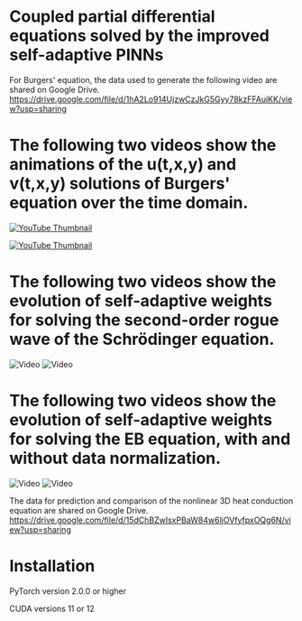 # Coupled partial differential equations solved by the improved self-adaptive PINNs

For Burgers' equation, the data used to generate the following video are shared on Google Drive.
https://drive.google.com/file/d/1hA2Lo914UjzwCzJkG5Gyy78kzFFAuiKK/view?usp=sharing

# The following two videos show the animations of the u(t,x,y) and v(t,x,y) solutions of Burgers' equation over the time domain.
[![YouTube Thumbnail](https://img.youtube.com/vi/_1qK4ejEQnw/hqdefault.jpg)](https://www.youtube.com/watch?v=_1qK4ejEQnw)

[![YouTube Thumbnail](https://img.youtube.com/vi/VCSHgUi42OU/sddefault.jpg)](https://www.youtube.com/watch?v=VCSHgUi42OU)

# The following two videos show the evolution of self-adaptive weights for solving the second-order rogue wave of the Schrödinger equation.
![Video](https://github.com/hucmwf/coupsa/blob/main/sa-sch2nd-animation.gif)
![Video](https://github.com/hucmwf/coupsa/blob/main/sa-sch2nd-v-animation.gif)

# The following two videos show the evolution of self-adaptive weights for solving the EB equation, with and without data normalization.
![Video](https://github.com/hucmwf/coupsa/blob/main/EB-animation-norm.gif)
![Video](https://github.com/hucmwf/coupsa/blob/main/EB-animation.gif)

The data for prediction and comparison of the nonlinear 3D heat conduction equation are shared on Google Drive.
https://drive.google.com/file/d/15dChBZwIsxPBaW84w6ljOVfyfpxOQg6N/view?usp=sharing

# Installation

PyTorch version 2.0.0 or higher

CUDA versions 11 or 12
